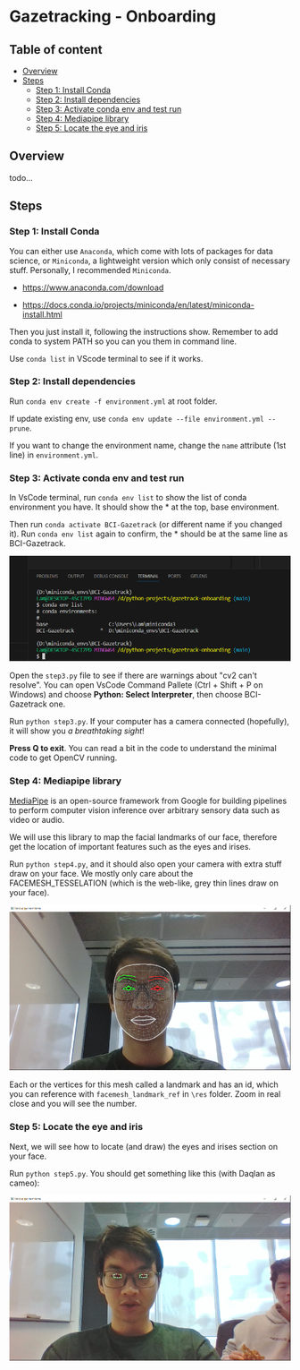 # Gazetracking - Onboarding

## Table of content

- [Overview](#overview)
- [Steps](#steps)
  - [Step 1: Install Conda](#step-1-install-conda)
  - [Step 2: Install dependencies](#step-2-install-dependencies)
  - [Step 3: Activate conda env and test run](#step-3-activate-conda-env-and-test-run)
  - [Step 4: Mediapipe library](#step-4-mediapipe-library)
  - [Step 5: Locate the eye and iris](#step-5-locate-the-eye-and-iris)

## Overview

todo...

## Steps

### Step 1: Install Conda

You can either use `Anaconda`, which come with lots of packages for data science, or `Miniconda`, a lightweight version which only consist of necessary stuff. Personally, I recommended `Miniconda`.

- <https://www.anaconda.com/download>

- <https://docs.conda.io/projects/miniconda/en/latest/miniconda-install.html>

Then you just install it, following the instructions show. Remember to add conda to system PATH so you can you them in command line.

Use `conda list` in VScode terminal to see if it works.

### Step 2: Install dependencies

Run `conda env create -f environment.yml` at root folder.

If update existing env, use `conda env update --file environment.yml --prune`.

If you want to change the environment name, change the `name` attribute (1st line) in `environment.yml`.

### Step 3: Activate conda env and test run

In VsCode terminal, run `conda env list` to show the list of conda environment you have. It should show the \* at the top, base environment.

Then run `conda activate BCI-Gazetrack` (or different name if you changed it). Run `conda env list` again to confirm, the \* should be at the same line as BCI-Gazetrack.

![Step 3 example img](example/step3.png "Step 3")

Open the `step3.py` file to see if there are warnings about "cv2 can't resolve". You can open VsCode Command Pallete (Ctrl + Shift + P on Windows) and choose **Python: Select Interpreter**, then choose BCI-Gazetrack one.

Run `python step3.py`. If your computer has a camera connected (hopefully), it will show you _a breathtaking sight_!

**Press Q to exit**. You can read a bit in the code to understand the minimal code to get OpenCV running.

### Step 4: Mediapipe library

[MediaPipe](https://github.com/google/mediapipe) is an open-source framework from Google for building pipelines to perform computer vision inference over arbitrary sensory data such as video or audio.

We will use this library to map the facial landmarks of our face, therefore get the location of important features such as the eyes and irises.

Run `python step4.py`, and it should also open your camera with extra stuff draw on your face. We mostly only care about the FACEMESH_TESSELATION (which is the web-like, grey thin lines draw on your face).

![Step 4 example img](example/step4.png "Step 4")

Each or the vertices for this mesh called a landmark and has an id, which you can reference with `facemesh_landmark_ref` in `\res` folder. Zoom in real close and you will see the number.

### Step 5: Locate the eye and iris

Next, we will see how to locate (and draw) the eyes and irises section on your face.

Run `python step5.py`. You should get something like this (with Daqlan as cameo):

![Step 5 example img](example/step5.png "Step 5")
